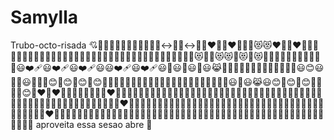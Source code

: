 # Samylla
Trubo-octo-risada 
💘🥰😤😊💖🎀💖🥲💖💖🥺🙂‍↔️🥺🙂‍↔️🥺🤙❤️😮‍💨❤️😮‍💨🥰😻😻❤️😮‍💨❤️😮‍💨🥲😮‍💨🥲😮‍💨🥲😮‍💨🥲😮‍💨🥲😮‍💨🥲😮‍💨🥲😮‍💨🥲😮‍💨😮‍💨🥲😮‍💨🥲😮‍💨🥲😻🥲🥲😻😻🥲😻🥲😻🥲💖🥲💖🥲😤🥲💖🥲😤🥲😃❤️‍🩹😃❤️‍🩹😃❤️‍🩹😃😃❤️‍🩹😃❤️‍🩹😃🥲😃🎀😃🎀😃😹✅🎀✅🎀✅🎀✅✅🎀✅🎀✅🎀😃😊😃🤞🏻😃🤞🏻😤😊😤😊😤😊😤😊😤🎀😤🎀😤😤🎀✅🥲✅🎀✅🎀✅🥲✅🥲✅🎀✅✅🥲😃🥲😃😹😃😊😤😊😤😊😤😤🥰😤😊😤❤️😤❤️😤😹😤😊😤🤞🏻😤❤️😤😹😤😹😤🎀💖🎀💖🥲💖💖🥲💖🥲💖🎀😤🎀😤😹😤😤😊😤😊😤😊✅😊✅🎀💖🎀😤😤😊😤😊😤😊😤😊😤😊😤😤🤞🏻😤🤞🏻😻😊😤❤️😤🎀😤🎀💖😤🎀😤😤🎀😤🎀😤😹😤😹😤😹😤😹😤😹😤😤😹😤😹😤🎀🥲💖💖🎀💖🎀💖🥲💖🎀😤❤️💖🎀😤🎀😤🎀😤😹😤😹😤😹😤😹😤😤💐😤💐💞😹💞💞😊💞🤞🏻😤😊😤😹😤😤🎀😤💖🎀🎀💖💖🎀💖🎀💖🎀💖🎀💖🎀🎀💖
aproveita essa sesao 
abre 🤙
